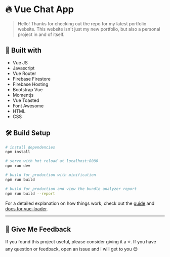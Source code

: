 # :fire: Vue Chat App

> Hello! Thanks for checking out the repo for my latest portfolio website. This website isn't just my new portfolio, but also a personal project in and of itself.

## :rocket: Built with
* Vue JS
* Javascript
* Vue Router
* Firebase Firestore
* Firebase Hosting
* Bootstrap Vue
* Momentjs
* Vue Toasted
* Font Awesome
* HTML
* CSS


## :hammer_and_wrench: Build Setup

``` bash
# install dependencies
npm install

# serve with hot reload at localhost:8080
npm run dev

# build for production with minification
npm run build

# build for production and view the bundle analyzer report
npm run build --report
```

For a detailed explanation on how things work, check out the [guide](http://vuejs-templates.github.io/webpack/) and [docs for vue-loader](http://vuejs.github.io/vue-loader).

---

## :gift: Give Me Feedback
If you found this project useful, please consider giving it a :star:. If you have any question or feedback, open an issue and i will get to you :blush:
